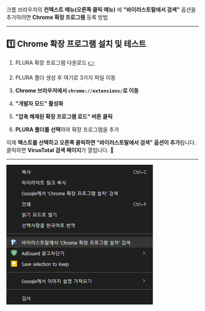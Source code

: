 크롬 브라우저의 **컨텍스트 메뉴(오른쪽 클릭 메뉴)** 에 **"바이러스토탈에서 검색"** 옵션을 추가하려면 **Chrome 확장 프로그램** 등록 방법

---

## 1️⃣ **Chrome 확장 프로그램 설치 및 테스트** 
1. PLURA 확장 프로그램 다운로드 [👉](https://github.com/QubitSecurity/PLURA/tree/main/functions/browser-extention/chrome/web-search)
2. PLURA 폴더 생성 후 여기로 3가지 파일 이동

3. **Chrome 브라우저에서 `chrome://extensions/`로 이동**
4. **"개발자 모드" 활성화**
5. **"압축 해제된 확장 프로그램 로드" 버튼 클릭**
6. **PLURA 폴더를 선택**하여 확장 프로그램을 추가

이제 **텍스트를 선택하고 오른쪽 클릭하면 "바이러스토탈에서 검색" 옵션이 추가**됩니다.  
클릭하면 **VirusTotal 검색 페이지**가 열립니다. 🚀

---

![내 이미지](img/menu.png)
